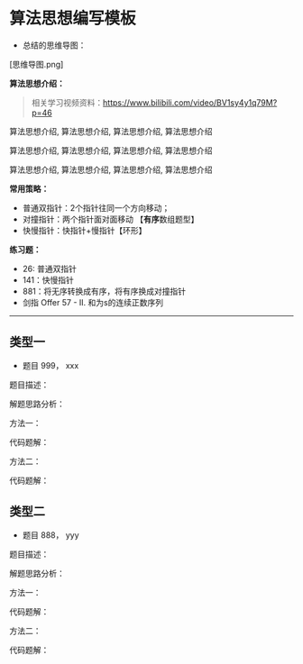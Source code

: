 # 算法思想编写模板

- 总结的思维导图：

[思维导图.png]


**算法思想介绍：**
> 相关学习视频资料：https://www.bilibili.com/video/BV1sy4y1q79M?p=46

算法思想介绍, 算法思想介绍, 算法思想介绍, 算法思想介绍

算法思想介绍, 算法思想介绍, 算法思想介绍, 算法思想介绍

算法思想介绍, 算法思想介绍, 算法思想介绍, 算法思想介绍



**常用策略：**

- 普通双指针：2个指针往同一个方向移动；
- 对撞指针：两个指针面对面移动 【**有序**数组题型】
- 快慢指针：快指针+慢指针【环形】

**练习题：**

- 26:  普通双指针
- 141：快慢指针
- 881：将无序转换成有序，将有序换成对撞指针
- 剑指 Offer 57 - II. 和为s的连续正数序列
----

## 类型一

- 题目 999， xxx

题目描述：

解题思路分析：

方法一：

代码题解：

方法二：

代码题解：



## 类型二

- 题目 888， yyy

题目描述：

解题思路分析：

方法一：

代码题解：

方法二：

代码题解：